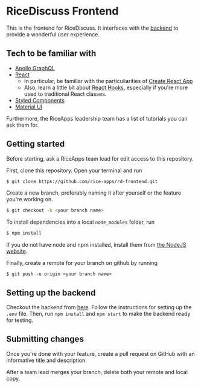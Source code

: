 # RiceDiscuss Frontend

This is the frontend for RiceDiscuss. It interfaces with the [backend](https://github.com/rice-apps/RiceDiscuss-backend) to provide a wonderful user experience.

## Tech to be familiar with

-   [Apollo GraphQL](https://www.apollographql.com/docs/react/)
-   [React](https://reactjs.org/)
    -   In particular, be familiar with the particuliarities of [Create React App](https://create-react-app.dev/)
    -   Also, learn a little bit about [React Hooks](https://reactjs.org/docs/hooks-intro.html), especially if you're more used to traditional React classes.
-   [Styled Components](https://styled-components.com/)
-   [Material UI](https://material-ui.com/)

Furthermore, the RiceApps leadership team has a list of tutorials you can ask them for.

## Getting started

Before starting, ask a RiceApps team lead for edit access to this repository.

First, clone this repository. Open your terminal and run

```bash
$ git clone https://github.com/rice-apps/rd-frontend.git
```

Create a new branch, preferably naming it after yourself or the feature you're working on.

```bash
$ git checkout -b <your branch name>
```

To install dependencies into a local `node_modules` folder, run

```bash
$ npm install
```

If you do not have node and npm installed, install them from [the NodeJS website](https://nodejs.org/en/).

Finally, create a remote for your branch on github by running

```
$ git push -u origin <your branch name>
```

## Setting up the backend

Checkout the backend from [here](https://github.com/rice-apps/RiceDiscuss-backend). Follow the instructions for setting up the `.env` file. Then, run `npm install` and `npm start` to make the backend ready for testing.

## Submitting changes

Once you're done with your feature, create a pull request on GitHub with an informative title and description.

After a team lead merges your branch, delete both your remote and local copy.
